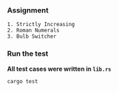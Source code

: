 ### Assignment

```text
1. Strictly Increasing
2. Roman Numerals
3. Bulb Switcher
```

### Run the test

**All test cases were written in `lib.rs`**

```bash
cargo test
```